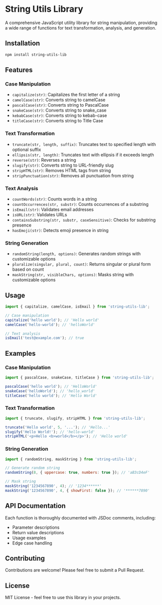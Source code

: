 # String Utils Library

A comprehensive JavaScript utility library for string manipulation, providing a wide range of functions for text transformation, analysis, and generation.

## Installation

```bash
npm install string-utils-lib
```

## Features

### Case Manipulation
- `capitalize(str)`: Capitalizes the first letter of a string
- `camelCase(str)`: Converts string to camelCase
- `pascalCase(str)`: Converts string to PascalCase
- `snakeCase(str)`: Converts string to snake_case
- `kebabCase(str)`: Converts string to kebab-case
- `titleCase(str)`: Converts string to Title Case

### Text Transformation
- `truncate(str, length, suffix)`: Truncates text to specified length with optional suffix
- `ellipsis(str, length)`: Truncates text with ellipsis if it exceeds length
- `reverse(str)`: Reverses a string
- `slugify(str)`: Converts string to URL-friendly slug
- `stripHTML(str)`: Removes HTML tags from string
- `stripPunctuation(str)`: Removes all punctuation from string

### Text Analysis
- `countWords(str)`: Counts words in a string
- `countOccurrences(str, substr)`: Counts occurrences of a substring
- `isEmail(str)`: Validates email addresses
- `isURL(str)`: Validates URLs
- `containsSubstring(str, substr, caseSensitive)`: Checks for substring presence
- `hasEmoji(str)`: Detects emoji presence in string

### String Generation
- `randomString(length, options)`: Generates random strings with customizable options
- `pluralize(singular, plural, count)`: Returns singular or plural form based on count
- `maskString(str, visibleChars, options)`: Masks string with customizable options

## Usage

```javascript
import { capitalize, camelCase, isEmail } from 'string-utils-lib';

// Case manipulation
capitalize('hello world'); // 'Hello world'
camelCase('hello-world'); // 'helloWorld'

// Text analysis
isEmail('test@example.com'); // true
```

## Examples

### Case Manipulation
```javascript
import { pascalCase, snakeCase, titleCase } from 'string-utils-lib';

pascalCase('hello world'); // 'HelloWorld'
snakeCase('helloWorld'); // 'hello_world'
titleCase('hello world'); // 'Hello World'
```

### Text Transformation
```javascript
import { truncate, slugify, stripHTML } from 'string-utils-lib';

truncate('Hello world', 5, '...'); // 'Hello...'
slugify('Hello World!'); // 'hello-world'
stripHTML('<p>Hello <b>world</b></p>'); // 'Hello world'
```

### String Generation
```javascript
import { randomString, maskString } from 'string-utils-lib';

// Generate random string
randomString(8, { uppercase: true, numbers: true }); // 'aB3cD4eF'

// Mask string
maskString('1234567890', 4); // '1234******'
maskString('1234567890', 4, { showFirst: false }); // '******7890'
```

## API Documentation

Each function is thoroughly documented with JSDoc comments, including:
- Parameter descriptions
- Return value descriptions
- Usage examples
- Edge case handling

## Contributing

Contributions are welcome! Please feel free to submit a Pull Request.

## License

MIT License - feel free to use this library in your projects. 